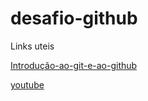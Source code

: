 # desafio-github

Links uteis

[Introdução-ao-git-e-ao-github](https://web.dio.me/course/introducao-ao-git-e-ao-github/learning/75b9fe49-6ed4-4480-83a7-7e37fc356aa9)

[youtube](https://www.youtube.com/)
